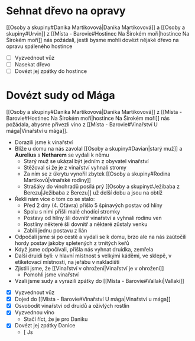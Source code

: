 # Sehnat dřevo na opravy
[[Osoby a skupiny#Danika Martikovová|Danika Martikovová]] a [[Osoby a skupiny#Urvin]] z [[Místa - Barovie#Hostinec Na Širokém moři|hostince Na Širokém moři]] nás požádali, jestli bysme mohli dovézt nějaké dřevo na opravu spáleného hostince
- [ ] Vyzvednout vůz
- [ ] Nasekat dřevo
- [ ] Dovézt jej zpátky do hostince
# Dovézt sudy od Mága
[[Osoby a skupiny#Danika Martikovová|Danika Martikovová]] z [[Místa - Barovie#Hostinec Na Širokém moři|hostince Na Širokém moři]] nás požádala, abysme přivezli víno z [[Místa - Barovie#Vinařství U mága|Vinařství u mága]].
- Dorazili jsme k vinařství
- Blíže u domu na nás zavolal [[Osoby a skupiny#Davian|starý muž]] a **Aurelius** s **Netharem** se vydali k němu
	- Starý muž se ukázal být jedním z obyvatel vinařství
	- Stěžoval si že je z vinařství vyhnali stromy
	- Za ním se z úkrytu vynořil zbytek [[Osoby a skupiny#Rodina Martikovů|vinařské rodiny]]
	- Strašáky do vinohradů posílá prý [[Osoby a skupiny#Ježibaba z Berezu|Ježibaba z Berezu]] už delší dobu a jsou na obtíž
- Řekli nám více o tom co se stalo:
	- Před 2 dny (4. Oťávra) přišlo 5 špinavých postav od hlíny
	- Spolu s nimi přišli malé chodící stromky
	- Postavy od hlíny šli dovnitř vinařství a vyhnali rodinu ven
	- Rostliny některé šli dovnitř a některé zůstaly venku
	- Zabili jednu postavu z lián
- Odpočali jsme si po cestě a vydali se k domu, brzo ale na nás zaútočili hordy postav jakoby spletených z trnitých keřů
- Když jsme odpočívali, přišla nás vyhnat druidka, zemřela
- Další druidi byli: v hlavní místnost s velkými káděmi, ve sklepě, v etiketovací místnosti, na jeřábu v nakladišti
- Zjistili jsme, že [[Vinařství v ohrožení|Vinařství je v ohrožení]]
	- Pomohli jsme vinařství
- Vzali jsme sudy a vyrazili zpátky do [[Místa - Barovie#Vallaki|Vallaki]]

- [x] Vyzvednout vůz
- [x] Dojed do [[Místa - Barovie#Vinařství U mága|Vinařství u mága]]
- [x] Osvobodit vinařství od druidů a oživlých rostlin
- [x] Vyzvednou víno
	- Stačí říct, že je pro Daniku
- [x] Dovézt jej zpátky Danice
	- [  Js